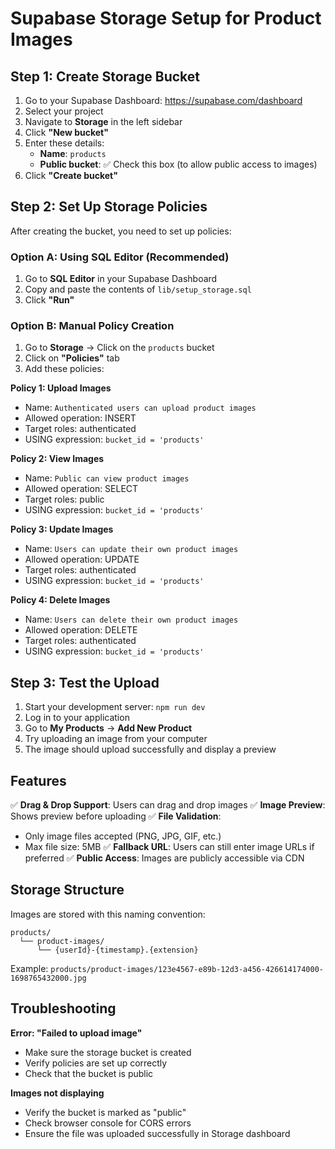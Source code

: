 # Supabase Storage Setup for Product Images

## Step 1: Create Storage Bucket

1. Go to your Supabase Dashboard: https://supabase.com/dashboard
2. Select your project
3. Navigate to **Storage** in the left sidebar
4. Click **"New bucket"**
5. Enter these details:
   - **Name**: `products`
   - **Public bucket**: ✅ Check this box (to allow public access to images)
6. Click **"Create bucket"**

## Step 2: Set Up Storage Policies

After creating the bucket, you need to set up policies:

### Option A: Using SQL Editor (Recommended)

1. Go to **SQL Editor** in your Supabase Dashboard
2. Copy and paste the contents of `lib/setup_storage.sql`
3. Click **"Run"**

### Option B: Manual Policy Creation

1. Go to **Storage** → Click on the `products` bucket
2. Click on **"Policies"** tab
3. Add these policies:

**Policy 1: Upload Images**
- Name: `Authenticated users can upload product images`
- Allowed operation: INSERT
- Target roles: authenticated
- USING expression: `bucket_id = 'products'`

**Policy 2: View Images**
- Name: `Public can view product images`
- Allowed operation: SELECT
- Target roles: public
- USING expression: `bucket_id = 'products'`

**Policy 3: Update Images**
- Name: `Users can update their own product images`
- Allowed operation: UPDATE
- Target roles: authenticated
- USING expression: `bucket_id = 'products'`

**Policy 4: Delete Images**
- Name: `Users can delete their own product images`
- Allowed operation: DELETE
- Target roles: authenticated
- USING expression: `bucket_id = 'products'`

## Step 3: Test the Upload

1. Start your development server: `npm run dev`
2. Log in to your application
3. Go to **My Products** → **Add New Product**
4. Try uploading an image from your computer
5. The image should upload successfully and display a preview

## Features

✅ **Drag & Drop Support**: Users can drag and drop images
✅ **Image Preview**: Shows preview before uploading
✅ **File Validation**: 
   - Only image files accepted (PNG, JPG, GIF, etc.)
   - Max file size: 5MB
✅ **Fallback URL**: Users can still enter image URLs if preferred
✅ **Public Access**: Images are publicly accessible via CDN

## Storage Structure

Images are stored with this naming convention:
```
products/
  └── product-images/
      └── {userId}-{timestamp}.{extension}
```

Example: `products/product-images/123e4567-e89b-12d3-a456-426614174000-1698765432000.jpg`

## Troubleshooting

**Error: "Failed to upload image"**
- Make sure the storage bucket is created
- Verify policies are set up correctly
- Check that the bucket is public

**Images not displaying**
- Verify the bucket is marked as "public"
- Check browser console for CORS errors
- Ensure the file was uploaded successfully in Storage dashboard
